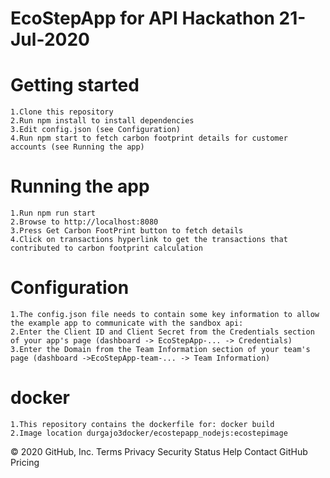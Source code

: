 # EcoStepApp for API Hackathon 21-Jul-2020
# Getting started
	1.Clone this repository
	2.Run npm install to install dependencies
	3.Edit config.json (see Configuration)
	4.Run npm start to fetch carbon footprint details for customer accounts (see Running the app)
# Running the app
	1.Run npm run start
	2.Browse to http://localhost:8080
	3.Press Get Carbon FootPrint button to fetch details
	4.Click on transactions hyperlink to get the transactions that contributed to carbon footprint calculation

# Configuration
	1.The config.json file needs to contain some key information to allow the example app to communicate with the sandbox api:
	2.Enter the Client ID and Client Secret from the Credentials section of your app's page (dashboard -> EcoStepApp-... -> Credentials)
	3.Enter the Domain from the Team Information section of your team's page (dashboard ->EcoStepApp-team-... -> Team Information)

# docker
	1.This repository contains the dockerfile for: docker build
	2.Image location durgajo3docker/ecostepapp_nodejs:ecostepimage
	

© 2020 GitHub, Inc.
Terms
Privacy
Security
Status
Help
Contact GitHub
Pricing
